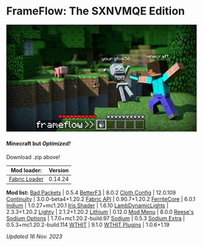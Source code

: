 # FrameFlow: The SXNVMQE Edition

![frameflow](epic_explanation.png)

#### Minecraft but *Optimized!*

Download .zip above!

Mod loader: | Version
--- | ---
[Fabric Loader](https://fabricmc.net) | 0.14.24
**Mod list:**
[Bad Packets](https://modrinth.com/mod/badpackets) | 0.5.4
[BetterF3](https://modrinth.com/mod/betterf3) | 8.0.2
[Cloth Config](https://modrinth.com/mod/cloth-config) | 12.0.109
[Continuity](https://modrinth.com/mod/continuity) | 3.0.0-beta4+1.20.2
[Fabric API](https://modrinth.com/mod/fabric-api) | 0.90.7+1.20.2
[FerriteCore](https://modrinth.com/mod/ferrite-core) | 6.0.1
[Indium](https://modrinth.com/mod/indium) | 1.0.27+mc1.20.1
[Iris Shader](https://modrinth.com/mod/iris) | 1.6.10
[LambDynamicLights](https://modrinth.com/mod/lambdynamiclights) | 2.3.3+1.20.2
[Lighty](https://modrinth.com/mod/lighty) | 2.1.2+1.20.2
[Lithium](https://modrinth.com/mod/lithium) | 0.12.0
[Mod Menu](https://modrinth.com/mod/modmenu) | 8.0.0
[Reese's Sodium Options](https://modrinth.com/mod/reeses-sodium-options) | 1.7.0+mc1.20.2-build.97
[Sodium](https://modrinth.com/mod/sodium) | 0.5.3
[Sodium Extra](https://modrinth.com/mod/sodium-extra) | 0.5.3+mc1.20.2-build.114
[WTHIT](https://modrinth.com/mod/wthit) | 9.1.0
[WTHIT Plugins](https://modrinth.com/mod/wthit-plugins) | 1.0.6+1.19

*Updated 16 Nov. 2023*
